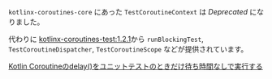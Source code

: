 `kotlinx-coroutines-core` にあった `TestCoroutineContext` は *Deprecated* になりました。

代わりに [kotlinx-coroutines-test:1.2.1](https://kotlin.github.io/kotlinx.coroutines/kotlinx-coroutines-test/)から `runBlockingTest`, `TestCoroutineDispatcher`, `TestCoroutineScope` などが提供されています。

[Kotlin Coroutineのdelay()をユニットテストのときだけ待ち時間なしで実行する](https://qiita.com/kunigaku/items/ee061f563ba188349f59)

